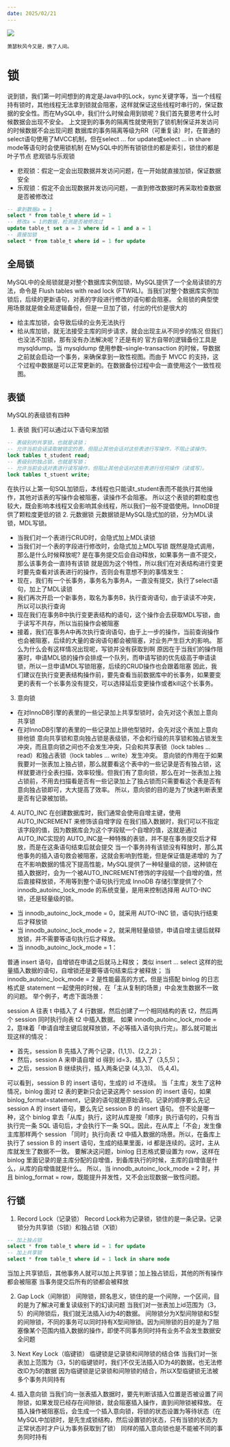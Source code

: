 ```yaml
---
date: 2025/02/21
---
```


<img src="https://web-ghw-demo.oss-cn-hangzhou.aliyuncs.com/%E3%80%90%E5%93%B2%E9%A3%8E%E5%A3%81%E7%BA%B8%E3%80%91%E5%B0%9A_%E5%87%BA%E6%B0%B4%E8%8A%99%E8%93%89-%E6%8F%92%E7%94%BB.png">

<small>萧瑟秋风今又是，换了人间。</small>

# 锁
说到锁，我们第一时间想到的肯定是Java中的Lock，sync关键字等，当一个线程持有锁时，其他线程无法拿到锁就会阻塞，这样就保证这些线程时串行的，保证数据的安全性。而在MySQL中，我们什么时候会用到锁呢？我们首先要思考什么时候数据会出现不安全。
上文提到的事务的隔离性就使用到了锁机制保证并发访问的时候数据不会出现问题
数据库的事务隔离等级为RR（可重复读）时，在普通的select语句使用了MVCC机制，但在select ... for update或select ... in share mode等语句时会使用锁机制
在MySQL中的所有锁锁住的都是索引，锁住的都是叶子节点
悲观锁与乐观锁
- 悲观锁：假定一定会出现数据并发访问问题，在一开始就直接加锁，保证数据安全
- 乐观锁：假定不会出现数据并发访问问题，一直到修改数据时再采取检查数据是否被修改过
```sql
-- 拿到数据a = 1
select * from table_t where id = 1
-- 修改a = 1的数据，检测是否被修改过
update table_t set a = 3 where id = 1 and a = 1
-- 直接加锁
select * from table_t where id = 1 for update
```
## 全局锁
MySQL中的全局锁就是对整个数据库实例加锁，MySQL提供了一个全局读锁的方法，命令是 Flush tables with read lock (FTWRL)。当我们对整个数据库实例加锁后，后续的更新语句，对表的字段进行修改的语句都会阻塞。
全局锁的典型使用场景就是做全局逻辑备份，但是一旦加了锁，付出的代价是很大的
- 给主库加锁，会导致后续的业务无法执行
- 给从库加锁，就无法接受主库的同步请求，就会出现主从不同步的情况
但我们也没法不加锁，那有没有办法解决呢？还是有的
官方自带的逻辑备份工具是 mysqldump。当 mysqldump 使用参数–single-transaction 的时候，导数据之前就会启动一个事务，来确保拿到一致性视图。而由于 MVCC 的支持，这个过程中数据是可以正常更新的。在数据备份过程中会一直使用这个一致性视图。
## 表锁
MySQL的表级锁有四种

1. 表锁
我们可以通过以下语句来加锁
```sql
-- 表级别的共享锁，也就是读锁；
-- 允许当前会话读取被锁定的表，但阻止其他会话对这些表进行写操作，不阻止读操作。
lock tables t_student read;
-- 表级别的独占锁，也就是写锁；
-- 允许当前会话对表进行读写操作，但阻止其他会话对这些表进行任何操作（读或写）。
lock tables t_stuent write;
```
在执行以上第一句SQL加锁后，本线程也只能读t_student表而不能执行其他操作，其他对该表的写操作会被阻塞，读操作不会阻塞。
所以这个表锁的颗粒度也较大，既会影响本线程又会影响其余线程，所以我们一般不提倡使用。InnoDB提供了颗粒度更低的锁
2. 元数据锁
元数据锁是MySQL隐式加的锁，分为MDL读锁，MDL写锁。
- 当我们对一个表进行CRUD时，会隐式加上MDL读锁
- 当我们对一个表的字段进行修改时，会隐式加上MDL写锁
既然是隐式调用，那么是什么时候释放呢?
是在事务提交后会自动释放，如果事务一直不提交，那么该事务会一直持有该锁
就是因为这个特性，所以我们在对表结构进行变更时要先查看对该表进行的操作，否则会有意想不到的事情发生：
- 现在，我们有一个长事务，事务名为事务A，一直没有提交，执行了select语句，加上了MDL读锁
- 我们再次开启一个新事务，取名为事务B，执行查询语句，由于读读不冲突，所以可以执行查询
- 现在我们在事务B中执行变更表结构的语句，这个操作会去获取MDL写锁，由于读写不共存，所以当前操作会被阻塞
- 接着，我们在事务A中再次执行查询语句，由于上一步的操作，当前查询操作也会被阻塞，后续的大量的查询语句都会被阻塞，对业务产生巨大的影响。
那么为什么会有这样情况出现呢，写锁并没有获取到啊
原因在于当我们的操作阻塞时，申请MDL锁的操作会排成一个队列，而申请写锁的优先级高于申请读锁，所以一旦申请MDL写锁阻塞，后续的CRUD操作也会跟着阻塞
因此，我们建议在执行变更表结构操作前，要先查看当前数据库中的长事务，如果要变更的表有一个长事务没有提交，可以选择延后变更操作或者kill这个长事务。
3. 意向锁
- 在对InnoDB引擎的表里的一些记录加上共享型锁时，会先对这个表加上意向共享锁
- 在对InnoDB引擎的表里的一些记录加上排他型锁时，会先对这个表加上意向排他锁
意向共享锁和意向独占锁是表级锁，不会和行级的共享锁和独占锁发生冲突，而且意向锁之间也不会发生冲突，只会和共享表锁（lock tables ... read）和独占表锁（lock tables ... write）发生冲突。
意向锁的作用在于如果我要对一张表加上独占锁，那么就要看这个表中的一些记录是否有独占锁，这样就要进行全表扫描，效率较慢。但我们有了意向锁，那么在对一张表加上独占锁前，不用去扫描看是否有一些记录加上了独占锁而只需要看这个表是否有意向独占锁即可，大大提高了效率。
所以，意向锁的目的是为了快速判断表里是否有记录被加锁。
4. AUTO_INC
在创建数据库时，我们通常会使用自增主键，使用 AUTO_INCREMENT 来修饰该自增字段
在我们插入数据时，我们可以不指定该字段的值，因为数据库会为这个字段赋一个自增的值，这就是通过 AUTO_INC实现的
AUTO_INC是一种特殊的表锁，并不是在事务提交后才释放，而是在这条语句结束后就会提交
当一个事务持有该锁没有释放时，那么其他事务的插入语句救会被阻塞，这就会影响到性能，但是保证值是递增的
为了在不影响数据的情况下提高性能，MySQL提供了一种轻量级的锁，这种锁在插入数据时，会为一个被AUTO_INCREMENT修饰的字段赋一个自增的值，然后直接释放锁，不用等到整个语句执行完成
InnoDB 存储引擎提供了个 innodb_autoinc_lock_mode 的系统变量，是用来控制选择用 AUTO-INC 锁，还是轻量级的锁。

- 当 innodb_autoinc_lock_mode = 0，就采用 AUTO-INC 锁，语句执行结束后才释放锁
- 当 innodb_autoinc_lock_mode = 2，就采用轻量级锁，申请自增主键后就释放锁，并不需要等语句执行后才释放。
- 当 innodb_autoinc_lock_mode = 1：

普通 insert 语句，自增锁在申请之后就马上释放；
类似 insert … select 这样的批量插入数据的语句，自增锁还是要等语句结束后才被释放；
当 innodb_autoinc_lock_mode = 2 是性能最高的方式，但是当搭配 binlog 的日志格式是 statement 一起使用的时候，在「主从复制的场景」中会发生数据不一致的问题。
举个例子，考虑下面场景：

session A 往表 t 中插入了 4 行数据，然后创建了一个相同结构的表 t2，然后两个 session 同时执行向表 t2 中插入数据。
如果 innodb_autoinc_lock_mode = 2，意味着「申请自增主键后就释放锁，不必等插入语句执行完」。那么就可能出现这样的情况：
- 首先，session B 先插入了两个记录，(1,1,1)、(2,2,2)；
- 然后，session A 来申请自增 id 得到 id=3，插入了（3,5,5)；
- 之后，session B 继续执行，插入两条记录 (4,3,3)、 (5,4,4)。

可以看到，session B 的 insert 语句，生成的 id 不连续。
当「主库」发生了这种情况，binlog 面对 t2 表的更新只会记录这两个 session 的 insert 语句，如果 binlog_format=statement，记录的语句就是原始语句。记录的顺序要么先记 session A 的 insert 语句，要么先记 session B 的 insert 语句。
但不论是哪一种，这个 binlog 拿去「从库」执行，这时从库是按「顺序」执行语句的，只有当执行完一条 SQL 语句后，才会执行下一条 SQL。因此，在从库上「不会」发生像主库那样两个 session 「同时」执行向表 t2 中插入数据的场景。所以，在备库上执行了 session B 的 insert 语句，生成的结果里面，id 都是连续的。这时，主从库就发生了数据不一致。
要解决这问题，binlog 日志格式要设置为 row，这样在 binlog 里面记录的是主库分配的自增值，到备库执行的时候，主库的自增值是什么，从库的自增值就是什么。
所以，当 innodb_autoinc_lock_mode = 2 时，并且 binlog_format = row，既能提升并发性，又不会出现数据一致性问题。
## 行锁
1. Record Lock（记录锁）
Record Lock称为记录锁，锁住的是一条记录。记录锁分为共享锁（S锁）和独占锁（X锁）
```sql
-- 加上独占锁
select * from table_t where id = 1 for update
-- 加上共享锁
select * from table_t where id = 1 lock in share mode
```
当加上共享锁后，其他事务人就可以加上共享锁；加上独占锁后，其他的所有操作都会被阻塞
当事务提交后所有的锁都会被释放

2. Gap Lock（间隙锁）
间隙锁，顾名思义，锁住的是一个间隙，一个区间，目的是为了解决可重复读级别下的幻读问题
当我们对一张表加上id范围为（3，5）的间隙锁后，我们就无法插入id为4的数据。
间隙锁分为X型间隙锁和S型的间隙锁，不同的事务可以同时持有X型间隙锁。因为间隙锁的目的是为了阻塞像某个范围内插入数据的操作，即使不同事务同时持有业务不会发生数据安全问题

3. Next Key Lock（临键锁）
临键锁是记录锁和间隙锁的结合体
当我们对一张表加上范围为（3，5]的临键锁时，我们不仅无法插入ID为4的数据，也无法修改ID为5的数据
因为临键锁是记录锁和间隙锁的结合，所以X型临键锁无法被多个事务共同持有

4. 插入意向锁
当我们向一张表插入数据时，要先判断该插入位置是否被设置了间隙锁，如果发现已经存在间隙锁，就会阻塞插入操作，直到间隙锁被释放。
在插入操作被阻塞后，会生成一个插入意向锁，将锁的状态设置为等待状态（在MySQL中加锁时，是先生成锁结构，然后设置锁的状态，只有当锁的状态为正常状态时才户认为事务获取到了锁）
同样的插入意向锁也是不能被不同的事务同时持有